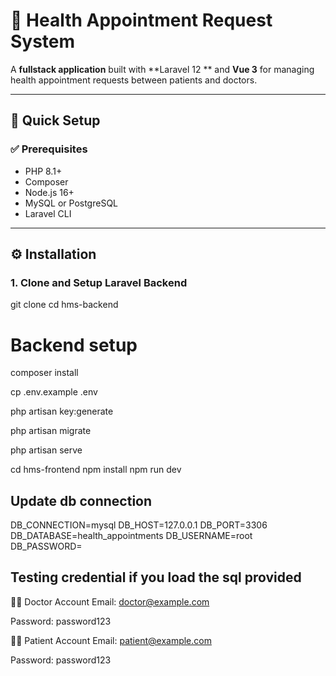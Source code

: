 # 🏥 Health Appointment Request System

A **fullstack application** built with **Laravel 12 ** and **Vue 3** for managing health appointment requests between patients and doctors.

---

## 🚀 Quick Setup

### ✅ Prerequisites

- PHP 8.1+
- Composer
- Node.js 16+
- MySQL or PostgreSQL
- Laravel CLI

---

## ⚙️ Installation

### 1. Clone and Setup Laravel Backend


git clone <your-repo-url>
cd hms-backend

# Backend setup
composer install

cp .env.example .env

php artisan key:generate

php artisan migrate 

php artisan serve

cd hms-frontend
npm install
npm run dev
## Update db connection
DB_CONNECTION=mysql
DB_HOST=127.0.0.1
DB_PORT=3306
DB_DATABASE=health_appointments
DB_USERNAME=root
DB_PASSWORD=


## Testing credential if you load the sql provided
👨‍⚕️ Doctor Account
Email: doctor@example.com

Password: password123

🧑‍⚕️ Patient Account
Email: patient@example.com

Password: password123

```bash